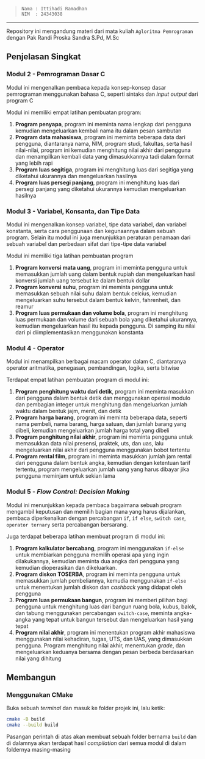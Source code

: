 > ```
> Nama : Ittihadi Ramadhan
> NIM  : 24343038
> ```

---

Repository ini mengandung materi dari mata kuliah `Agloritma Pemrograman`
dengan Pak Randi Proska Sandra S.Pd, M.Sc

## Penjelasan Singkat

### Modul 2 - Pemrograman Dasar C

Modul ini mengenalkan pembaca kepada konsep-konsep dasar pemrograman
menggunakan bahasa C, seperti sintaks dan _input output_ dari program C

Modul ini memiliki empat latihan pembuatan program:

1. **Program penyapa**, program ini meminta nama lengkap dari pengguna
   kemudian mengeluarkan kembali nama itu dalam pesan sambutan
2. **Program data mahasiswa**, program ini meminta beberapa data dari
   pengguna, diantaranya nama, NIM, program studi, fakultas, serta hasil
   nilai-nilai, program ini kemudian menghitung nilai akhir dari pengguna dan
   menampilkan kembali data yang dimasukkannya tadi dalam format yang lebih rapi
3. **Program luas segitiga**, program ini menghitung luas dari segitiga yang
   diketahui ukurannya dan mengeluarkan hasilnya
4. **Program luas persegi panjang**, program ini menghitung luas dari persegi
   panjang yang diketahui ukurannya kemudian mengeluarkan hasilnya

### Modul 3 - Variabel, Konsanta, dan Tipe Data

Modul ini mengenalkan konsep variabel, tipe data variabel, dan variabel
konstanta, serta cara penggunaan dan kegunaannya dalam sebuah program. Selain
itu modul ini juga menunjukkan peraturan penamaan dari sebuah variabel dan
perbedaan sifat dari tipe-tipe data variabel

Modul ini memiliki tiga latihan pembuatan program

1. **Program konversi mata uang**, program ini meminta pengguna untuk
   memasukkan jumlah uang dalam bentuk rupiah dan mengeluarkan hasil konversi
   jumlah uang tersebut ke dalam bentuk dollar
2. **Program konversi suhu**, program ini meminta pengguna untuk memasukkan
   sebuah nilai suhu dalam bentuk celcius, kemudian mengeluarkan suhu tersebut
   dalam bentuk kelvin, fahrenheit, dan reamur
3. **Program luas permukaan dan volume bola**, program ini menghitung luas
   permukaan dan volume dari sebuah bola yang diketahui ukurannya, kemudian
   mengeluarkan hasil itu kepada pengguna. Di samping itu nilai dari pi
   diimplementasikan menggunakan konstanta

### Modul 4 - Operator

Modul ini menampilkan berbagai macam operator dalam C, diantaranya operator aritmatika, penegasan, pembandingan, logika, serta bitwise

Terdapat empat latihan pembuatan program di modul ini:

1. **Program penghitung waktu dari detik**, program ini meminta masukkan dari
   pengguna dalam bentuk detik dan menggunakan operasi modulo dan pembagian
   integer untuk menghitung dan mengeluarkan jumlah waktu dalam bentuk jajm,
   menit, dan detik
2. **Program harga barang**, program ini meminta beberapa data, seperti nama
   pembeli, nama barang, harga satuan, dan jumlah barang yang dibeli, kemudian
   mengeluarkan jumlah harga total yang dibeli
3. **Program penghitung nilai akhir**, program ini meminta pengguna untuk
   memasukkan data nilai presensi, praktek, uts, dan uas, lalu mengeluarkan
   nilai akhir dari pengguna menggunakan bobot tertentu
4. **Program rental film**, program ini meminta masukkan jumlah jam rental dari
   pengguna dalam bentuk angka, kemudian dengan ketentuan tarif tertentu,
   program mengeluarkan jumlah uang yang harus dibayar jika pengguna meminjam
   untuk sekian lama

### Modul 5 - _Flow Control: Decision Making_

Modul ini menunjukkan kepada pembaca bagaimana sebuah program mengambil
keputusan dan memilih bagian mana yang harus dijalankan, pembaca diperkenalkan
dengan percabangan `if`, `if else`, `switch case`, `operator ternary` serta
percabangan bersarang.

Juga terdapat beberapa latihan membuat program di modul ini:

1. **Program kalkulator bercabang**, program ini menggunakan `if-else` untuk
   membiarkan pengguna memilih operasi apa yang ingin dilakukannya, kemudian
   meminta dua angka dari pengguna yang kemudian dioperasikan dan dikeluarkan.
2. **Program diskon TOSERBA**, program ini meminta pengguna untuk memasukkan
   jumlah pembeliannya, kemudia menggunakan `if-else` untuk menentukan jumlah
   diskon dan _cashback_ yang didapat oleh pengguna
3. **Program luas permukaan bangun**, program ini memberi pilihan bagi pengguna
   untuk menghitung luas dari bangun ruang bola, kubus, balok, dan tabung
   menggunakan percabangan `switch-case`, meminta angka-angka yang tepat untuk
   bangun tersebut dan mengeluarkan hasil yang tepat
4. **Program nilai akhir**, program ini menentukan program akhir mahasiswa
   menggunakan nilai kehadiran, tugas, UTS, dan UAS, yang dimasukkan pengguna.
   Program menghitung nilai akhir, menentukan _grade_, dan mengeluarkan
   keduanya bersama dengan pesan berbeda berdasarkan nilai yang dihitung

## Membangun

### Menggunakan CMake

Buka sebuah _terminal_ dan masuk ke folder projek ini, lalu ketik:

```sh
cmake -B build
cmake --build build
```

Pasangan perintah di atas akan membuat sebuah folder bernama `build` dan di
dalamnya akan terdapat hasil _compilation_ dari semua modul di dalam foldernya
masing-masing

